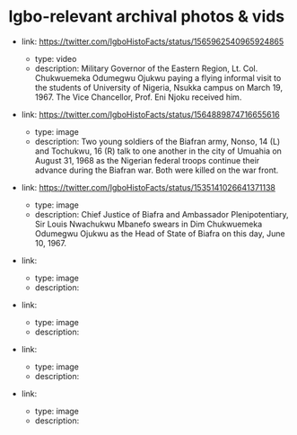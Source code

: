 # Igbo-relevant archival photos & vids

* link: https://twitter.com/IgboHistoFacts/status/1565962540965924865
  * type: video
  * description: Military Governor of the Eastern Region, Lt. Col. Chukwuemeka Odumegwu Ojukwu paying a flying informal visit to the students of University of Nigeria, Nsukka campus on March 19, 1967. The Vice Chancellor, Prof. Eni Njoku received him.

* link: https://twitter.com/IgboHistoFacts/status/1564889874716655616
  * type: image
  * description: Two young soldiers of the Biafran army, Nonso, 14 (L) and Tochukwu, 16 (R) talk to one another in the city of Umuahia on August 31, 1968 as the Nigerian federal troops continue their advance during the Biafran war. Both were killed on the war front.

* link: https://twitter.com/IgboHistoFacts/status/1535141026641371138
  * type: image
  * description: Chief Justice of Biafra and Ambassador Plenipotentiary, Sir Louis Nwachukwu Mbanefo swears in Dim Chukwuemeka Odumegwu Ojukwu as the Head of State of Biafra on this day, June 10, 1967.

* link: 
  * type: image
  * description: 

* link: 
  * type: image
  * description: 

* link: 
  * type: image
  * description: 

* link: 
  * type: image
  * description: 
